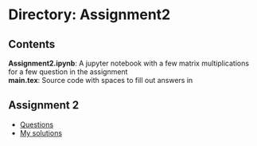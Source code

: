 # Directory: Assignment2    

## Contents    

__Assignment2.ipynb__: A jupyter notebook with a few matrix multiplications for a few question in the assignment     
__main.tex__: Source code with spaces to fill out answers in    

## Assignment 2

- [Questions](https://drive.google.com/file/d/1j_O6kDrU81LYfvQd9fKXIHUgdUt9jDQ1/view?usp=sharing)
- [My solutions](https://drive.google.com/file/d/19w-AuObQa0c-p64GY07KXxL2AlRHdsqp/view?usp=sharing)
 
